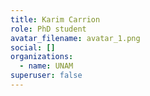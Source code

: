 ```yaml
---
title: Karim Carrion
role: PhD student
avatar_filename: avatar_1.png
social: []
organizations:
  - name: UNAM
superuser: false
---
```

